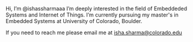 Hi, I’m @ishassharmaaa
I’m deeply interested in the field of Embeddeded Systems and Internet of Things. 
I’m currently pursuing my master's in Embedded Systems at University of Colorado, Boulder. 


If you need to reach me please email me at isha.sharma@colorado.edu

<!---
ishassharmaaa/ishassharmaaa is a ✨ special ✨ repository because its `README.md` (this file) appears on your GitHub profile.
You can click the Preview link to take a look at your changes.
--->
